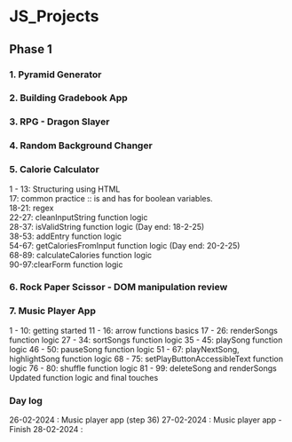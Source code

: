 # JS_Projects
## Phase 1
### 1. Pyramid Generator
### 2. Building Gradebook App
### 3. RPG - Dragon Slayer
### 4. Random Background Changer
### 5. Calorie Calculator
1 - 13: Structuring using HTML<br>
17: common practice :: is and has for boolean variables.<br>
18-21: regex<br>
22-27: cleanInputString function logic<br>
28-37: isValidString function logic (Day end: 18-2-25) <br>
38-53: addEntry function logic <br>
54-67: getCaloriesFromInput function logic (Day end: 20-2-25)<br>
68-89: calculateCalories function logic <br>
90-97:clearForm function logic <br>

### 6. Rock Paper Scissor - DOM manipulation review
### 7. Music Player App
1 - 10: getting started
11 - 16: arrow functions basics
17 - 26: renderSongs function logic 
27 - 34: sortSongs function logic
35 - 45: playSong function logic
46 - 50: pauseSong function logic
51 - 67: playNextSong, highlightSong function logic
68 - 75: setPlayButtonAccessibleText function logic
76 - 80: shuffle function logic
81 - 99: deleteSong and renderSongs Updated function logic and final touches

### Day log
26-02-2024 : Music player app (step 36)
27-02-2024 : Music player app - Finish
28-02-2024 : 